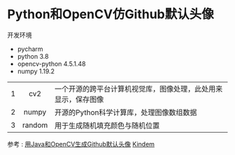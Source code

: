 # Python和OpenCV仿Github默认头像



开发环境

* pycharm
* python 3.8
* opencv-python 4.5.1.48
* numpy 1.19.2

|      |        |                                                              |
| :--: | :----: | ------------------------------------------------------------ |
|  1   |  cv2   | 一个开源的跨平台计算机视觉库，图像处理，此处用来显示，保存图像 |
|  2   | numpy  | 开源的Python科学计算库，处理图像数组数据                     |
|  3   | random | 用于生成随机填充颜色与随机位置                               |

参考 : [用Java和OpenCV生成Github默认头像](https://www.jianshu.com/p/2c547f7cbe4c)  [Kindem](https://www.jianshu.com/u/d498ebae7b21)


